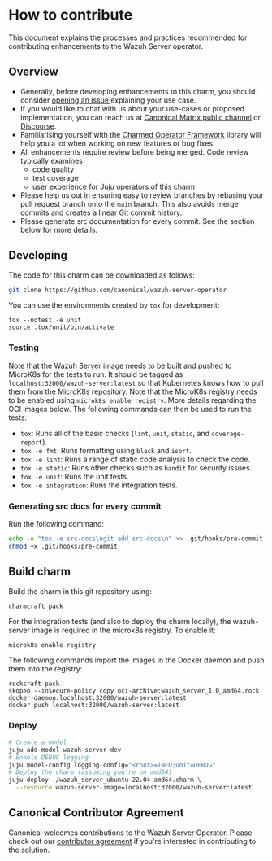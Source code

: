 # How to contribute

This document explains the processes and practices recommended for contributing enhancements to the Wazuh Server operator.

## Overview

- Generally, before developing enhancements to this charm, you should consider [opening an issue
  ](https://github.com/canonical/wazuh-server-operator/issues) explaining your use case.
- If you would like to chat with us about your use-cases or proposed implementation, you can reach
  us at [Canonical Matrix public channel](https://matrix.to/#/#charmhub-charmdev:ubuntu.com)
  or [Discourse](https://discourse.charmhub.io/).
- Familiarising yourself with the [Charmed Operator Framework](https://juju.is/docs/sdk) library
  will help you a lot when working on new features or bug fixes.
- All enhancements require review before being merged. Code review typically examines
  - code quality
  - test coverage
  - user experience for Juju operators of this charm
- Please help us out in ensuring easy to review branches by rebasing your pull request branch onto the `main` branch. This also avoids merge commits and creates a linear Git commit history.
- Please generate src documentation for every commit. See the section below for more details.

## Developing

The code for this charm can be downloaded as follows:

```bash
git clone https://github.com/canonical/wazuh-server-operator
```

You can use the environments created by `tox` for development:

```shell
tox --notest -e unit
source .tox/unit/bin/activate
```

### Testing

Note that the [Wazuh Server](https://github.com/canonical/wazuh-server-operator/tree/main/rockcraft.yaml) image needs to be built and pushed to MicroK8s for the tests to run. It should be tagged as `localhost:32000/wazuh-server:latest` so that Kubernetes knows how to pull them from the MicroK8s repository. Note that the MicroK8s registry needs to be enabled using `microk8s enable registry`. More details regarding the OCI images below. The following commands can then be used to run the tests:

* `tox`: Runs all of the basic checks (`lint`, `unit`, `static`, and `coverage-report`).
* `tox -e fmt`: Runs formatting using `black` and `isort`.
* `tox -e lint`: Runs a range of static code analysis to check the code.
* `tox -e static`: Runs other checks such as `bandit` for security issues.
* `tox -e unit`: Runs the unit tests.
* `tox -e integration`: Runs the integration tests.

### Generating src docs for every commit

Run the following command:

```bash
echo -e "tox -e src-docs\ngit add src-docs\n" >> .git/hooks/pre-commit
chmod +x .git/hooks/pre-commit
```

## Build charm

Build the charm in this git repository using:

```shell
charmcraft pack
```
For the integration tests (and also to deploy the charm locally), the wazuh-server
image is required in the microk8s registry. To enable it:

    microk8s enable registry

The following commands import the images in the Docker daemon and push them into the registry:

    rockcraft pack
    skopeo --insecure-policy copy oci-archive:wazuh_server_1.0_amd64.rock docker-daemon:localhost:32000/wazuh-server:latest
    docker push localhost:32000/wazuh-server:latest

### Deploy

```bash
# Create a model
juju add-model wazuh-server-dev
# Enable DEBUG logging
juju model-config logging-config="<root>=INFO;unit=DEBUG"
# Deploy the charm (assuming you're on amd64)
juju deploy ./wazuh_server_ubuntu-22.04-amd64.charm \
  --resource wazuh-server-image=localhost:32000/wazuh-server:latest
```

## Canonical Contributor Agreement

Canonical welcomes contributions to the Wazuh Server Operator. Please check out our [contributor agreement](https://ubuntu.com/legal/contributors) if you're interested in contributing to the solution.
